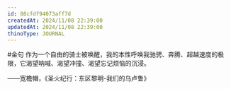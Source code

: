 ```yaml
---
id: 88cfdf94073aff7d
createdAt: 2024/11/08 22:39:00
updatedAt: 2024/11/08 22:39:00
thinoType: JOURNAL
---
```

#金句 作为一个自由的骑士被唤醒，我的本性呼唤我驰骋、奔腾、超越速度的极限，它渴望呐喊、渴望冲撞、渴望忘记烦恼的沉浸。

——宽檐帽，《圣火纪行：东区黎明-我们的乌卢鲁》